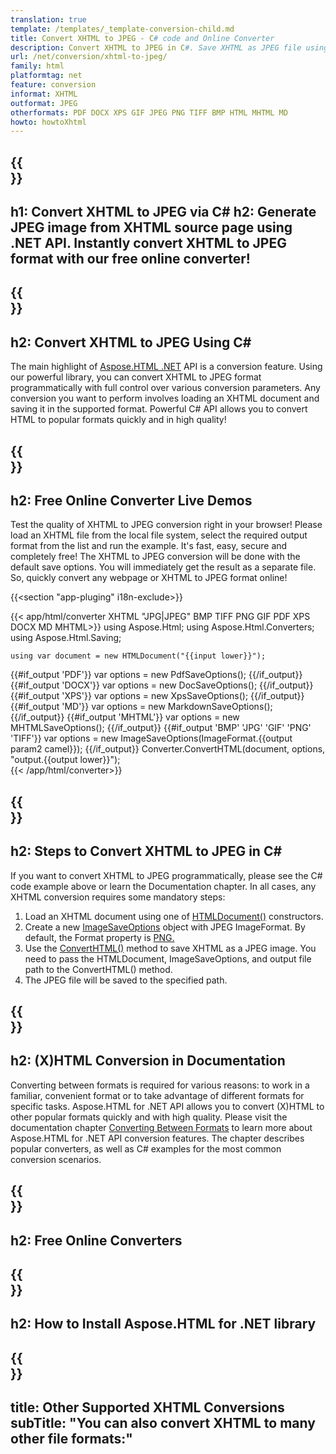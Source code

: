 ```yaml
---
translation: true
template: /templates/_template-conversion-child.md
title: Convert XHTML to JPEG - C# code and Online Converter
description: Convert XHTML to JPEG in C#. Save XHTML as JPEG file using C# code. Try online XHTML to JPEG Converter for free!
url: /net/conversion/xhtml-to-jpeg/
family: html
platformtag: net
feature: conversion
informat: XHTML
outformat: JPEG
otherformats: PDF DOCX XPS GIF JPEG PNG TIFF BMP HTML MHTML MD
howto: howtoXhtml
---
```


{{<section banner>}}
---
h1: Convert XHTML to JPEG via C#
h2: Generate JPEG image from XHTML source page using .NET API. Instantly convert XHTML to JPEG format with our free online converter!
---

{{<section overview>}}
---
h2: Convert XHTML to JPEG Using C#
---

The main highlight of [Aspose.HTML .NET](https://products.aspose.com/html/{{lang.url-fragment}}net/) API is a conversion feature. Using our powerful library, you can convert XHTML to JPEG format programmatically with full control over various conversion parameters. Any conversion you want to perform involves loading an XHTML document and saving it in the supported format. Powerful C# API allows you to convert HTML to popular formats quickly and in high quality!

{{<section demos>}}
---
h2: Free Online Converter Live Demos
---

Test the quality of XHTML to JPEG conversion right in your browser! Please load an XHTML file from the local file system, select the required output format from the list and run the example. It's fast, easy, secure and completely free! The XHTML to JPEG conversion will be done with the default save options. You will immediately get the result as a separate file. So, quickly convert any webpage or XHTML to JPEG format online!

{{<section "app-pluging" i18n-exclude>}}

{{< app/html/converter XHTML "JPG|JPEG" BMP TIFF PNG GIF PDF XPS DOCX MD MHTML>}}
using Aspose.Html;
using Aspose.Html.Converters;
using Aspose.Html.Saving;

    using var document = new HTMLDocument("{{input lower}}");
{{#if_output 'PDF'}}
    var options = new PdfSaveOptions();
{{/if_output}}
{{#if_output 'DOCX'}}
    var options = new DocSaveOptions();
{{/if_output}}
{{#if_output 'XPS'}}
    var options = new XpsSaveOptions();
{{/if_output}}
{{#if_output 'MD'}}
    var options = new MarkdownSaveOptions();
{{/if_output}}
{{#if_output 'MHTML'}}
    var options = new MHTMLSaveOptions();
{{/if_output}}
{{#if_output 'BMP' 'JPG' 'GIF' 'PNG' 'TIFF'}}
    var options = new ImageSaveOptions(ImageFormat.{{output param2 camel}});
{{/if_output}}
    Converter.ConvertHTML(document, options, "output.{{output lower}}");   
{{< /app/html/converter>}} 


{{<section steps>}}
---
h2: Steps to Convert XHTML to JPEG in C#
---

If you want to convert XHTML to JPEG programmatically, please see the C# code example above or learn the Documentation chapter. In all cases, any XHTML conversion requires some mandatory steps:

1. Load an XHTML document using one of [HTMLDocument()](https://reference.aspose.com/html/net/aspose.html/htmldocument/) constructors.
1. Create a new [ImageSaveOptions](https://reference.aspose.com/html/net/aspose.html.saving/imagesaveoptions/) object with JPEG ImageFormat. By default, the Format property is [PNG.](https://reference.aspose.com/html/net/aspose.html.rendering.image/imageformat/) 
1.  Use the [ConvertHTML()](https://reference.aspose.com/html/net/aspose.html.converters/converter/converthtml/) method to save XHTML as a JPEG image. You need to pass the HTMLDocument, ImageSaveOptions, and output file path to the ConvertHTML() method.
1.  The JPEG file will be saved to the specified path.

{{<section documentation>}}
---
h2: (X)HTML Conversion in Documentation
---

Converting between formats is required for various reasons: to work in a familiar, convenient format or to take advantage of different formats for specific tasks. Aspose.HTML for .NET API allows you to convert (X)HTML to other popular formats quickly and with high quality. Please visit the documentation chapter <a href="https://docs.aspose.com/html/net/converting-between-formats/" target="_blank">Converting Between Formats</a> to learn more about Aspose.HTML for .NET API conversion features. The chapter describes popular converters, as well as C# examples for the most common conversion scenarios.

{{<section online-converters>}}
---
h2: Free Online Converters
---

{{<section get-started>}}
---
h2: How to Install Aspose.HTML for .NET library
---

{{<section other-conversions>}}
---
title: Other Supported XHTML Conversions
subTitle: "You can also convert XHTML to many other file formats:"
---